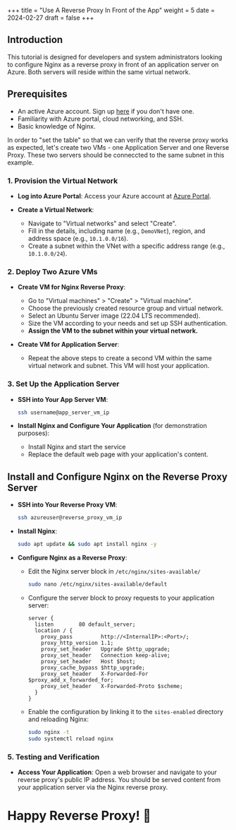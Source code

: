 +++
title = "Use A Reverse Proxy In Front of the App"
weight = 5
date = 2024-02-27
draft = false
+++

## Introduction

This tutorial is designed for developers and system administrators looking to configure Nginx as a reverse proxy in front of an application server on Azure. Both servers will reside within the same virtual network.

## Prerequisites

- An active Azure account. Sign up [here](https://azure.microsoft.com/) if you don't have one.
- Familiarity with Azure portal, cloud networking, and SSH.
- Basic knowledge of Nginx.

In order to "set the table" so that we can verify that the reverse proxy works as expected, let's create two VMs - one Application Server and one Reverse Proxy. These two servers should be conneccted to the same subnet in this example.

### 1. **Provision the Virtual Network**

- **Log into Azure Portal**: Access your Azure account at [Azure Portal](https://portal.azure.com/).

- **Create a Virtual Network**:
  - Navigate to "Virtual networks" and select "Create".
  - Fill in the details, including name (e.g., `DemoVNet`), region, and address space (e.g., `10.1.0.0/16`).
  - Create a subnet within the VNet with a specific address range (e.g., `10.1.0.0/24`).

### 2. **Deploy Two Azure VMs**

- **Create VM for Nginx Reverse Proxy**:
  - Go to "Virtual machines" > "Create" > "Virtual machine".
  - Choose the previously created resource group and virtual network.
  - Select an Ubuntu Server image (22.04 LTS recommended).
  - Size the VM according to your needs and set up SSH authentication.
  - **Assign the VM to the subnet within your virtual network.**

- **Create VM for Application Server**:
  - Repeat the above steps to create a second VM within the same virtual network and subnet. This VM will host your application.

### 3. **Set Up the Application Server**

- **SSH into Your App Server VM**:

  ```bash
  ssh username@app_server_vm_ip
  ```
  
- **Install Nginx and Configure Your Application** (for demonstration purposes):
  - Install Nginx and start the service
  - Replace the default web page with your application's content.


## Install and Configure Nginx on the Reverse Proxy Server

- **SSH into Your Reverse Proxy VM**:

  ```bash
  ssh azureuser@reverse_proxy_vm_ip
  ```
- **Install Nginx**:

  ```bash
  sudo apt update && sudo apt install nginx -y
  ```
- **Configure Nginx as a Reverse Proxy**:
  - Edit the Nginx server block in `/etc/nginx/sites-available/`
	  
	  ```bash
	  sudo nano /etc/nginx/sites-available/default
	  ```
  - Configure the server block to proxy requests to your application server:
  
    ```nginx
    server {
      listen        80 default_server;
      location / {
        proxy_pass         http://<InternalIP>:<Port>/;
        proxy_http_version 1.1;
        proxy_set_header   Upgrade $http_upgrade;
        proxy_set_header   Connection keep-alive;
        proxy_set_header   Host $host;
        proxy_cache_bypass $http_upgrade;
        proxy_set_header   X-Forwarded-For $proxy_add_x_forwarded_for;
        proxy_set_header   X-Forwarded-Proto $scheme;
      }
    }
    ```
	    
  - Enable the configuration by linking it to the `sites-enabled` directory and reloading Nginx:
  
    ```bash
    sudo nginx -t
    sudo systemctl reload nginx
    ```

### 5. **Testing and Verification**

- **Access Your Application**: Open a web browser and navigate to your reverse proxy's public IP address. You should be served content from your application server via the Nginx reverse proxy.



# Happy Reverse Proxy! 🚀
